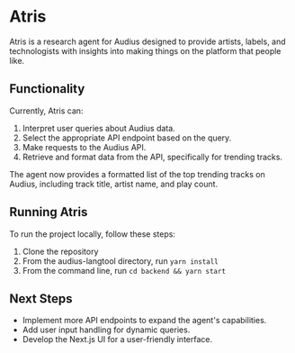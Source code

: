 # Atris

Atris is a research agent for Audius designed to provide artists, labels, and technologists with insights into making things on the platform that people like.

## Functionality

Currently, Atris can:
1. Interpret user queries about Audius data.
2. Select the appropriate API endpoint based on the query.
3. Make requests to the Audius API.
4. Retrieve and format data from the API, specifically for trending tracks.

The agent now provides a formatted list of the top trending tracks on Audius, including track title, artist name, and play count.

## Running Atris

To run the project locally, follow these steps:

1. Clone the repository
2. From the audius-langtool directory, run `yarn install`
3. From the command line, run `cd backend && yarn start`

## Next Steps

- Implement more API endpoints to expand the agent's capabilities.
- Add user input handling for dynamic queries.
- Develop the Next.js UI for a user-friendly interface.

